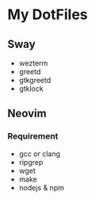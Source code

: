 # My DotFiles

## Sway

- wezterm
- greetd
- gtkgreetd
- gtklock

## Neovim

### Requirement

- gcc or clang
- ripgrep
- wget
- make
- nodejs & npm


